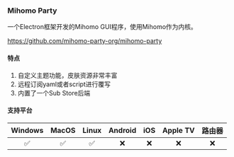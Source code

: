 ### Mihomo Party

一个Electron框架开发的Mihomo GUI程序，使用Mihomo作为内核。

<c-embed>https://github.com/mihomo-party-org/mihomo-party</c-embed>

#### 特点

1. 自定义主题功能，皮肤资源非常丰富
2. 远程订阅yaml或者script进行覆写
3. 内置了一个Sub Store后端

#### 支持平台

| Windows | MacOS | Linux | Android | iOS | Apple TV | 路由器 |
| :---: | :---: | :---: | :---: | :---: | :---: | :---: |
| :white_check_mark: | :white_check_mark: | :white_check_mark: | :x: | :x: | :x: | :x: |
